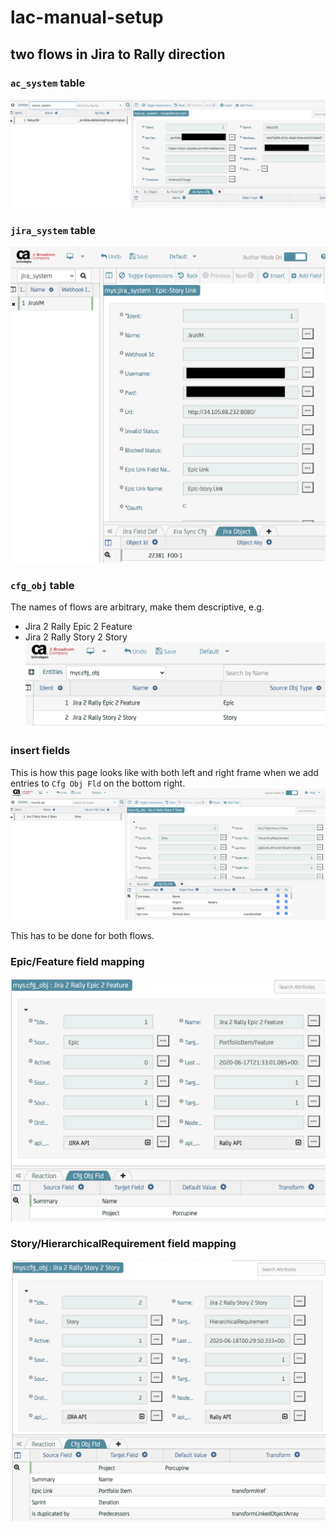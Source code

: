 # lac-manual-setup

## two flows in Jira to Rally direction

### `ac_system` table  
![ac_system](img/ac_system-J2R-S2S.png "ac_system")
### `jira_system` table  
![jira_system](img/jira_system-J2R-S2S.png "jira_system")


### `cfg_obj` table  
The names of flows are arbitrary, make them descriptive, e.g.
* Jira 2 Rally Epic 2 Feature 
* Jira 2 Rally Story 2 Story
![cfg_obj](img/two-flows.png "cfg_obj")

### insert fields
This is how this page looks like with both left and right frame when we add entries to `Cfg Obj Fld` on the bottom right.  
![cfg_obj_fld](img/cfg_obj-J2R-S2S.png "cfg_obj_fld")

This has to be done for both flows.
### Epic/Feature field mapping  
![cfg_obj_fld1](img/flow2-cfg_obj-1.png "Epic/Feature mapping")
### Story/HierarchicalRequirement field mapping  
![cfg_obj_fld1](img/flow2-cfg_obj-2.png "Story/User Story mapping")

